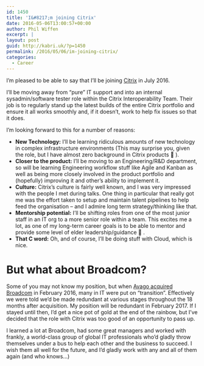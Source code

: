 ```yaml
---
id: 1450
title: 'I&#8217;m joining Citrix'
date: 2016-05-06T13:00:57+00:00
author: Phil Wiffen
excerpt: |
layout: post
guid: http://kabri.uk/?p=1450
permalink: /2016/05/06/im-joining-citrix/
categories:
  - Career
---
```

I&#8217;m pleased to be able to say that I&#8217;ll be joining [Citrix](https://www.citrix.com/) in July 2016.

I&#8217;ll be moving away from &#8220;pure&#8221; IT support and into an internal sysadmin/software tester role within the Citrix Interoperability Team. Their job is to regularly stand up the latest builds of the entire Citrix portfolio and ensure it all works smoothly and, if it doesn&#8217;t, work to help fix issues so that it does.

I&#8217;m looking forward to this for a number of reasons:

  * **New Technology:** I&#8217;ll be learning ridiculous amounts of new technology in complex infrastructure environments (This may surprise you, given the role, but I have almost zero background in Citrix products 🙂 ).
  * **Closer to the product:** I&#8217;ll be moving to an Engineering/R&D department, so will be learning Engineering workflow stuff like Agile and Kanban as well as being more closely involved in the product portfolio and (hopefully) improving it and other&#8217;s ability to implement it.
  * **Culture:** Citrix&#8217;s culture is fairly well known, and I was very impressed with the people I met during talks. One thing in particular that really got me was the effort taken to setup and maintain talent pipelines to help feed the organisation &#8211; and I admire long term strategy/thinking like that.
  * **Mentorship potential:** I&#8217;ll be shifting roles from one of the most junior staff in an IT org to a more senior role within a team. This excites me a lot, as one of my long-term career goals is to be able to mentor and provide some level of elder leadership/guidance 🙂 .
  * **That C word:** Oh, and of course, I&#8217;ll be doing stuff with Cloud, which is nice.

# But what about Broadcom?

Some of you may not know my position, but when [Avago acquired Broadcom](http://www.storagereview.com/avago_completes_acquisition_of_broadcom) in February 2016, many in IT were put on &#8220;transition&#8221;. Effectively we were told we&#8217;d be made redundant at various stages throughout the 18 months after acquisition. My position will be redundant in February 2017. If I stayed until then, I&#8217;d get a nice pot of gold at the end of the rainbow, but I&#8217;ve decided that the role with Citrix was too good of an opportunity to pass up.

I learned a lot at Broadcom, had some great managers and worked with frankly, a world-class group of global IT professionals who&#8217;d gladly throw themselves under a bus to help each other and the business to succeed. I wish them all well for the future, and I&#8217;d gladly work with any and all of them again (and who knows&#8230;)